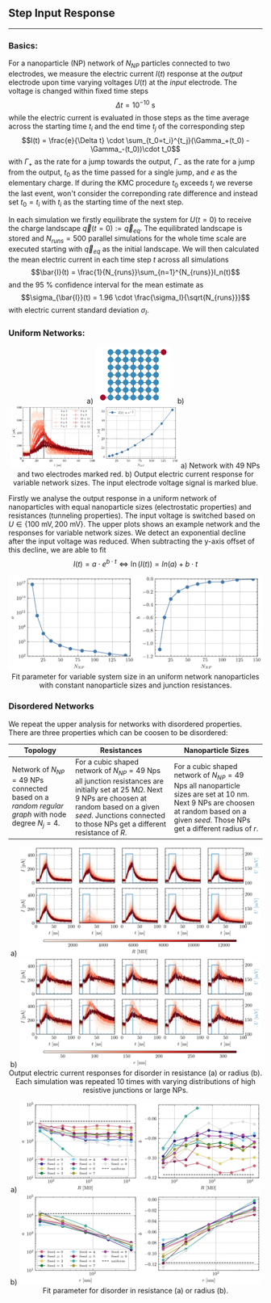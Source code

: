 ## Step Input Response
---
### Basics:
For a nanoparticle (NP) network of $N_{NP}$ particles connected to two electrodes, we measure the electric current $I(t)$ response at the *output* electrode upon time varying voltages $U(t)$ at the *input* electrode. The voltage is changed within fixed time steps
$$\Delta t = 10^{-10} \text{ s}$$
while the electric current is evaluated in those steps as the time average across the starting time $t_i$ and the end time $t_j$ of the corresponding step
$$I(t) = \frac{e}{\Delta t} \cdot \sum_{t_0=t_i}^{t_j}(\Gamma_+(t_0) - \Gamma_-(t_0))\cdot t_0$$
with $\Gamma_+$ as the rate for a jump towards the output, $\Gamma_-$ as the rate for a jump from the output, $t_0$ as the time passed for a single jump, and $e$ as the elementary charge. If during the KMC procedure $t_0$ exceeds $t_j$ we reverse the last event, won't consider the correponding rate difference and instead set $t_0 = t_i$ with $t_i$ as the starting time of the next step.

In each simulation we firstly equilibrate the system for $U(t=0)$ to receive the charge landscape $\vec{q}(t=0) := \vec{q}_{eq}$. The equilibrated landscape is stored and $N_{runs} = 500$ parallel simulations for the whole time scale are executed starting with $\vec{q}_{eq}$ as the initial landscape. We will then calculated the mean electric current in each time step $t$ across all simulations
$$\bar{I}(t) = \frac{1}{N_{runs}}\sum_{n=1}^{N_{runs}}I_n(t)$$
and the 95 \% confidence interval for the mean estimate as 
$$\sigma_{\bar{I}}(t) = 1.96 \cdot \frac{\sigma_I}{\sqrt{N_{runs}}}$$
with electric current standard deviation $\sigma_I$.

### Uniform Networks:
<p align='center'>
    a) <img src=../nbk/plots/network.png width="30%"/>
    &nbsp;
    b) <img src=../nbk/plots/I_O.png width="66%"/>
    a) Network with 49 NPs and two electrodes marked red. b) Output electric current response for variable network sizes. The input electrode voltage signal is marked blue. 
</p>

Firstly we analyse the output response in a uniform network of nanoparticles with equal nanoparticle sizes (electrostatic properties) and resistances (tunneling properties). The input voltage is switched based on $U \in \{100 \text{ mV}, 200 \text{ mV}\}$. The upper plots shows an example network and the responses for variable network sizes. We detect an exponential decline after the input voltage was reduced. When subtracting the y-axis offset of this decline, we are able to fit
$$I(t) = a \cdot e^{b \cdot t} \Leftrightarrow \ln(I(t)) = ln(a) + b \cdot t$$

<p align='center'>
    <img src=../nbk/plots/I_O_fit_values.png width="100%"/>
    Fit parameter for variable system size in an uniform network nanoparticles with constant nanoparticle sizes and junction resistances. 
</p>

### Disordered Networks

We repeat the upper analysis for networks with disordered properties. There are three properties which can be coosen to be disordered:

| Topology  | Resistances | Nanoparticle Sizes  |
| --------  | ----------- | ------------------  |
| Network of $N_{NP} = 49$ NPs connected based on a *random regular graph* with node degree $N_j = 4$. | For a cubic shaped network of $N_{NP} = 49$ Nps all junction resistances are initially set at $25$ M$\Omega$. Next $9$ NPs are choosen at random based on a given *seed*. Junctions connected to those NPs get a different resistance of $R$. | For a cubic shaped network of $N_{NP} = 49$ Nps all nanoparticle sizes are set at $10$ nm. Next $9$ NPs are choosen at random based on a given *seed*. Those NPs get a different radius of $r$.

<p align='center'>
    a) <img src=../nbk/plots/I_O_R.png width="95%"/>
    b) <img src=../nbk/plots/I_O_radius.png width="95%"/>
    Output electric current responses for disorder in resistance (a) or radius (b). Each simulation was repeated 10 times with varying distributions of high resistive junctions or large NPs. 
</p>

<p align='center'>
    a) <img src=../nbk/plots/I_O_fit_values_R.png width="95%"/>
    b) <img src=../nbk/plots/I_O_fit_values_radius.png width="95%"/>
    Fit parameter for disorder in resistance (a) or radius (b). 
</p>